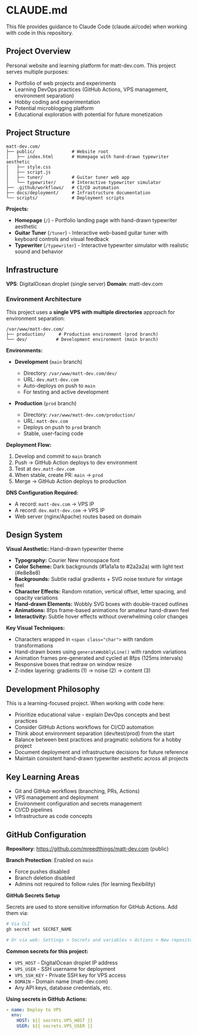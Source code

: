 # CLAUDE.md

This file provides guidance to Claude Code (claude.ai/code) when working with code in this repository.

## Project Overview

Personal website and learning platform for matt-dev.com. This project serves multiple purposes:
- Portfolio of web projects and experiments
- Learning DevOps practices (GitHub Actions, VPS management, environment separation)
- Hobby coding and experimentation
- Potential microblogging platform
- Educational exploration with potential for future monetization

## Project Structure

```
matt-dev.com/
├── public/              # Website root
│   ├── index.html       # Homepage with hand-drawn typewriter aesthetic
│   ├── style.css
│   ├── script.js
│   ├── tuner/           # Guitar tuner web app
│   └── typewriter/      # Interactive typewriter simulator
├── .github/workflows/   # CI/CD automation
├── docs/deployment/     # Infrastructure documentation
└── scripts/             # Deployment scripts
```

**Projects:**
- **Homepage** (`/`) - Portfolio landing page with hand-drawn typewriter aesthetic
- **Guitar Tuner** (`/tuner`) - Interactive web-based guitar tuner with keyboard controls and visual feedback
- **Typewriter** (`/typewriter`) - Interactive typewriter simulator with realistic sound and behavior

## Infrastructure

**VPS**: DigitalOcean droplet (single server)
**Domain**: matt-dev.com

### Environment Architecture

This project uses a **single VPS with multiple directories** approach for environment separation:

```
/var/www/matt-dev.com/
├── production/     # Production environment (prod branch)
└── dev/           # Development environment (main branch)
```

**Environments:**
- **Development** (`main` branch)
  - Directory: `/var/www/matt-dev.com/dev/`
  - URL: `dev.matt-dev.com`
  - Auto-deploys on push to `main`
  - For testing and active development

- **Production** (`prod` branch)
  - Directory: `/var/www/matt-dev.com/production/`
  - URL: `matt-dev.com`
  - Deploys on push to `prod` branch
  - Stable, user-facing code

**Deployment Flow:**
1. Develop and commit to `main` branch
2. Push → GitHub Action deploys to dev environment
3. Test at `dev.matt-dev.com`
4. When stable, create PR: `main` → `prod`
5. Merge → GitHub Action deploys to production

**DNS Configuration Required:**
- A record: `matt-dev.com` → VPS IP
- A record: `dev.matt-dev.com` → VPS IP
- Web server (nginx/Apache) routes based on domain

## Design System

**Visual Aesthetic:** Hand-drawn typewriter theme
- **Typography:** Courier New monospace font
- **Color Scheme:** Dark backgrounds (#1a1a1a to #2a2a2a) with light text (#e8e8e8)
- **Backgrounds:** Subtle radial gradients + SVG noise texture for vintage feel
- **Character Effects:** Random rotation, vertical offset, letter spacing, and opacity variations
- **Hand-drawn Elements:** Wobbly SVG boxes with double-traced outlines
- **Animations:** 8fps frame-based animations for amateur hand-drawn feel
- **Interactivity:** Subtle hover effects without overwhelming color changes

**Key Visual Techniques:**
- Characters wrapped in `<span class="char">` with random transformations
- Hand-drawn boxes using `generateWobblyLine()` with random variations
- Animation frames pre-generated and cycled at 8fps (125ms intervals)
- Responsive boxes that redraw on window resize
- Z-index layering: gradients (1) → noise (2) → content (3)

## Development Philosophy

This is a learning-focused project. When working with code here:
- Prioritize educational value - explain DevOps concepts and best practices
- Consider GitHub Actions workflows for CI/CD automation
- Think about environment separation (dev/test/prod) from the start
- Balance between best practices and pragmatic solutions for a hobby project
- Document deployment and infrastructure decisions for future reference
- Maintain consistent hand-drawn typewriter aesthetic across all projects

## Key Learning Areas

- Git and GitHub workflows (branching, PRs, Actions)
- VPS management and deployment
- Environment configuration and secrets management
- CI/CD pipelines
- Infrastructure as code concepts

## GitHub Configuration

**Repository**: https://github.com/mreedthings/matt-dev.com (public)

**Branch Protection**: Enabled on `main`
- Force pushes disabled
- Branch deletion disabled
- Admins not required to follow rules (for learning flexibility)

**GitHub Secrets Setup**

Secrets are used to store sensitive information for GitHub Actions. Add them via:
```bash
# Via CLI
gh secret set SECRET_NAME

# Or via web: Settings > Secrets and variables > Actions > New repository secret
```

**Common secrets for this project:**
- `VPS_HOST` - DigitalOcean droplet IP address
- `VPS_USER` - SSH username for deployment
- `VPS_SSH_KEY` - Private SSH key for VPS access
- `DOMAIN` - Domain name (matt-dev.com)
- Any API keys, database credentials, etc.

**Using secrets in GitHub Actions:**
```yaml
- name: Deploy to VPS
  env:
    HOST: ${{ secrets.VPS_HOST }}
    USER: ${{ secrets.VPS_USER }}
```
